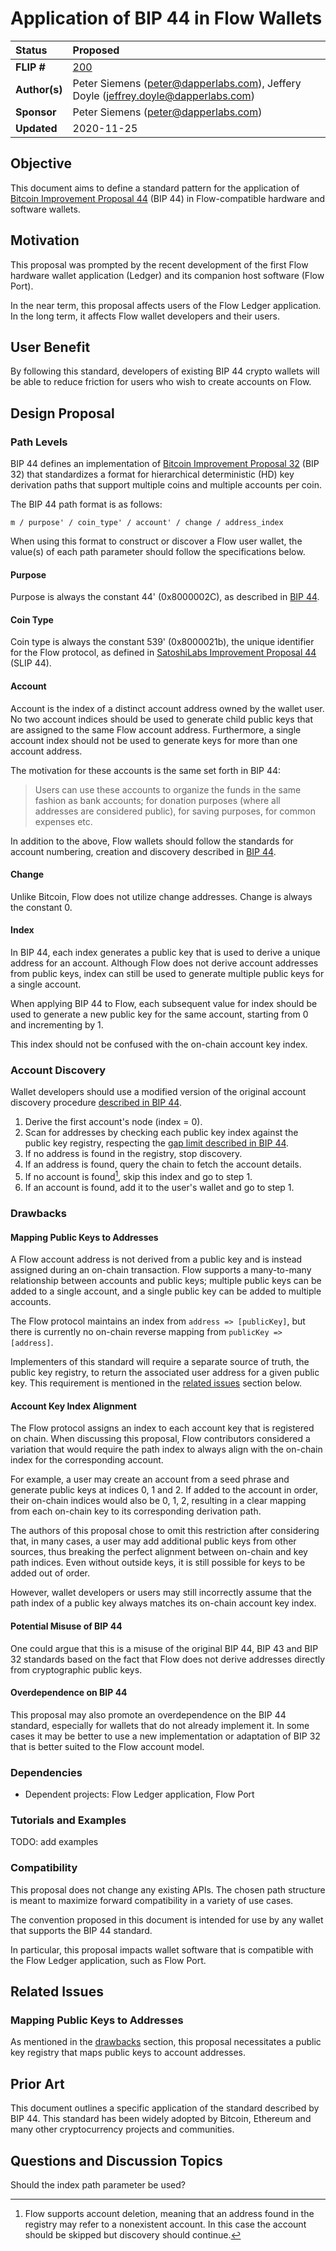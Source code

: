 # Application of BIP 44 in Flow Wallets

| Status        | Proposed |
:-------------- |:---------|
| **FLIP #**    | [200](https://github.com/onflow/flow/pull/200) |
| **Author(s)** | Peter Siemens (peter@dapperlabs.com), Jeffery Doyle (jeffrey.doyle@dapperlabs.com) |
| **Sponsor**   | Peter Siemens (peter@dapperlabs.com) |
| **Updated**   | 2020-11-25 |

## Objective

This document aims to define a standard pattern for the application of 
[Bitcoin Improvement Proposal 44](https://github.com/bitcoin/bips/blob/master/bip-0044.mediawiki) (BIP 44)
in Flow-compatible hardware and software wallets.

## Motivation

This proposal was prompted by the recent development of the first Flow hardware
wallet application (Ledger) and its companion host software (Flow Port). 

In the near term, this proposal affects users of the Flow Ledger application.
In the long term, it affects Flow wallet developers and their users.

## User Benefit

By following this standard, developers of existing BIP 44 crypto wallets will
be able to reduce friction for users who wish to create accounts on Flow.

## Design Proposal

### Path Levels

BIP 44 defines an implementation of 
[Bitcoin Improvement Proposal 32](https://github.com/bitcoin/bips/blob/master/bip-0032.mediawiki) (BIP 32)
that standardizes a format for hierarchical deterministic (HD) 
key derivation paths that support multiple coins and multiple accounts per coin.

The BIP 44 path format is as follows:

```
m / purpose' / coin_type' / account' / change / address_index
```

When using this format to construct or discover a Flow user wallet, 
the value(s) of each path parameter should follow the specifications below.

#### Purpose

Purpose is always the constant 44' (0x8000002C), 
as described in [BIP 44](https://github.com/bitcoin/bips/blob/master/bip-0044.mediawiki#purpose).

#### Coin Type

Coin type is always the constant 539' (0x8000021b), 
the unique identifier for the Flow protocol, as defined in 
[SatoshiLabs Improvement Proposal 44](https://github.com/satoshilabs/slips/blob/master/slip-0044.md) (SLIP 44).

#### Account

Account is the index of a distinct account address owned by the wallet user. 
No two account indices should be used to generate child public keys that are assigned 
to the same Flow account address. Furthermore, a single account index should not
be used to generate keys for more than one account address.

The motivation for these accounts is the same set forth in BIP 44:

> Users can use these accounts to organize the funds in the same fashion as bank accounts; for donation purposes (where all addresses are considered public), for saving purposes, for common expenses etc.

In addition to the above, Flow wallets should follow the standards for account numbering, 
creation and discovery described in [BIP 44](https://github.com/bitcoin/bips/blob/master/bip-0044.mediawiki#account).

#### Change

Unlike Bitcoin, Flow does not utilize change addresses. 
Change is always the constant 0.

#### Index

In BIP 44, each index generates a public key that is used to derive
a unique address for an account.
Although Flow does not derive account addresses from public keys,
index can still be used to generate multiple public keys for a single account.

When applying BIP 44 to Flow, each subsequent value for index should be used to
generate a new public key for the same account, starting from 0 and incrementing
by 1.

This index should not be confused with the on-chain account key index.

### Account Discovery

Wallet developers should use a modified version of the original account discovery
procedure [described in BIP 44](https://github.com/bitcoin/bips/blob/master/bip-0044.mediawiki#account-discovery).

1. Derive the first account's node (index = 0).
2. Scan for addresses by checking each public key index against the public key registry,
respecting the [gap limit described in BIP 44](https://github.com/bitcoin/bips/blob/master/bip-0044.mediawiki#address-gap-limit).
3. If no address is found in the registry, stop discovery.
4. If an address is found, query the chain to fetch the account details.
5. If no account is found[^1], skip this index and go to step 1.
6. If an account is found, add it to the user's wallet and go to step 1.

[^1]: Flow supports account deletion, meaning that an address found in the registry
may refer to a nonexistent account. In this case the account should be skipped
but discovery should continue.

### Drawbacks

#### Mapping Public Keys to Addresses

A Flow account address is not derived from a public key and is instead
assigned during an on-chain transaction. Flow supports a many-to-many relationship
between accounts and public keys; multiple public keys can be added to a single account, 
and a single public key can be added to multiple accounts. 

The Flow protocol maintains an index from `address => [publicKey]`, 
but there is currently no on-chain reverse mapping from `publicKey => [address]`.

Implementers of this standard will require a separate source of truth,
the public key registry, to return the associated user address for a given public key. 
This requirement is mentioned in the [related issues](#related-issues) section below.

#### Account Key Index Alignment

The Flow protocol assigns an index to each account key that is registered on chain.
When discussing this proposal, Flow contributors considered a variation that would 
require the path index to always align with the on-chain index for the corresponding
account.

For example, a user may create an account from a seed phrase and generate public keys
at indices 0, 1 and 2. If added to the account in order, their on-chain indices would
also be 0, 1, 2, resulting in a clear mapping from each on-chain key 
to its corresponding derivation path.

The authors of this proposal chose to omit this restriction after considering that,
in many cases, a user may add additional public keys from other sources, thus breaking
the perfect alignment between on-chain and key path indices. Even without outside keys,
it is still possible for keys to be added out of order.

However, wallet developers or users may still incorrectly assume that the path 
index of a public key always matches its on-chain account key index.

#### Potential Misuse of BIP 44

One could argue that this is a misuse of the original BIP 44, BIP 43 and BIP 32
standards based on the fact that Flow does not derive addresses directly 
from cryptographic public keys.

#### Overdependence on BIP 44

This proposal may also promote an overdependence on the BIP 44 standard,
especially for wallets that do not already implement it. 
In some cases it may be better to use a new implementation or
adaptation of BIP 32 that is better suited to the Flow account model.

### Dependencies

* Dependent projects: Flow Ledger application, Flow Port

### Tutorials and Examples

TODO: add examples 

### Compatibility

This proposal does not change any existing APIs. 
The chosen path structure is meant to maximize forward compatibility 
in a variety of use cases.

The convention proposed in this document is intended for use by any wallet
that supports the BIP 44 standard.

In particular, this proposal impacts wallet software that is compatible
with the Flow Ledger application, such as Flow Port.

## Related Issues

### Mapping Public Keys to Addresses

As mentioned in the [drawbacks](#drawbacks) section, this proposal necessitates 
a public key registry that maps public keys to account addresses.

## Prior Art

This document outlines a specific application of the standard described by BIP 44.
This standard has been widely adopted by Bitcoin, Ethereum and many other 
cryptocurrency projects and communities.

## Questions and Discussion Topics

Should the index path parameter be used?
